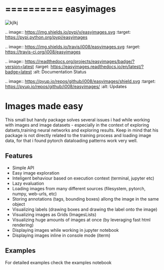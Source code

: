 ==========
easyimages
==========
![kjlkj](https://img.shields.io/pypi/v/easyimages.svg)


.. image:: https://img.shields.io/pypi/v/easyimages.svg
        :target: https://pypi.python.org/pypi/easyimages

.. image:: https://img.shields.io/travis/i008/easyimages.svg
        :target: https://travis-ci.org/i008/easyimages

.. image:: https://readthedocs.org/projects/easyimages/badge/?version=latest
        :target: https://easyimages.readthedocs.io/en/latest/?badge=latest
        :alt: Documentation Status


.. image:: https://pyup.io/repos/github/i008/easyimages/shield.svg
     :target: https://pyup.io/repos/github/i008/easyimages/
     :alt: Updates



# Images made easy

This small but handy package solves several issues i had while working with images and image datasets - especially in the context
of exploring datsets,training neural networks and exploring results.
Keep in mind that  his package is not directly related to the training process and loading
image data, for that i found pytorch dataloading patterns work very well.


Features
--------
- Simple API
- Easy image exploration
- Inteligent behaviour based on execution context (terminal, jupyter etc)
- Lazy evaluation
- Loading images from many different sources (filesystem, pytorch, numpy, web-urls, etc)
- Storing annotations (tags, bounding boxes) allong the image in the same object
- Visualizing labels (drawing boxes and drawing the label onto the image)
- Visualizing images as Grids (ImagesLists)
- Visualizing huge amounts of images at once (by leveraging fast html rendering)
- Displaying images while working in jupyter notebook
- Displaying images inline in console mode (iterm)



Examples
--------

For detailed examples check the examples notebook



